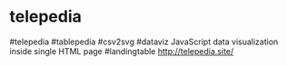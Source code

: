 # telepedia
#telepedia #tablepedia #csv2svg #dataviz
JavaScript data visualization inside single HTML page #landingtable http://telepedia.site/
